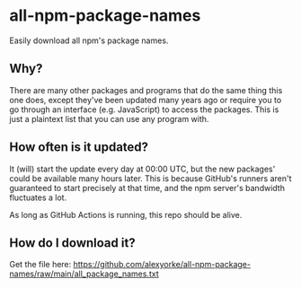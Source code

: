 # all-npm-package-names

Easily download all npm's package names.

## Why?

There are many other packages and programs that do the same thing this one does, except they've been updated many years ago or require you to go through an interface (e.g. JavaScript) to access the packages. This is just a plaintext list that you can use any program with.

## How often is it updated?

It (will) start the update every day at 00:00 UTC, but the new packages' could be available many hours later. This is because GitHub's runners aren't guaranteed to start precisely at that time, and the npm server's bandwidth fluctuates a lot.

As long as GitHub Actions is running, this repo should be alive.

## How do I download it?

Get the file here: https://github.com/alexyorke/all-npm-package-names/raw/main/all_package_names.txt
